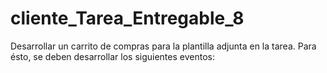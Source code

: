 # cliente_Tarea_Entregable_8
Desarrollar un carrito de compras para la plantilla adjunta en la tarea. Para ésto, se deben desarrollar los siguientes eventos:
